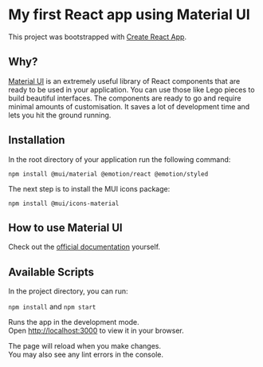 # My first React app using Material UI

This project was bootstrapped with [Create React App](https://github.com/facebook/create-react-app).

## Why?
[Material UI](https://mui.com/) is an extremely useful library of React components that are ready to be used in your application. You can use those like Lego pieces to build beautiful interfaces. The components are ready to go and require minimal amounts of customisation. It saves a lot of development time and lets you hit the ground running. 

## Installation

In the root directory of your application run the following command:

`npm install @mui/material @emotion/react @emotion/styled`

The next step is to install the MUI icons package:

`npm install @mui/icons-material`

## How to use Material UI

Check out the [official documentation](https://mui.com/material-ui/getting-started/usage/) yourself.

## Available Scripts

In the project directory, you can run:

`npm install` and `npm start`

Runs the app in the development mode.\
Open [http://localhost:3000](http://localhost:3000) to view it in your browser.

The page will reload when you make changes.\
You may also see any lint errors in the console.







